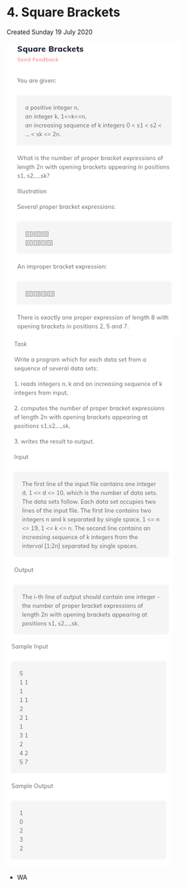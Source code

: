 # 4. Square Brackets
Created Sunday 19 July 2020

![](./4._Square_Brackets_-_80/pasted_image.png)
![](./4._Square_Brackets_-_80/pasted_image001.png)
![](./4._Square_Brackets_-_80/pasted_image002.png)

* WA



